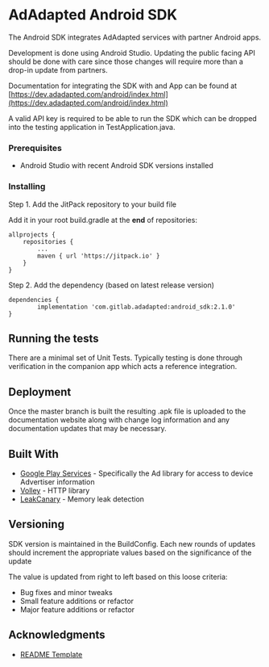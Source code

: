 # AdAdapted Android SDK

The Android SDK integrates AdAdapted services with partner Android apps.

Development is done using Android Studio. Updating the public facing API should be done with care since those changes will require more than a drop-in update from partners.

Documentation for integrating the SDK with and App can be found at [https://dev.adadapted.com/android/index.html](https://dev.adadapted.com/android/index.html)

A valid API key is required to be able to run the SDK which can be dropped into the testing application in TestApplication.java.

### Prerequisites

* Android Studio with recent Android SDK versions installed

### Installing

Step 1. Add the JitPack repository to your build file

Add it in your root build.gradle at the **end** of repositories:

	allprojects {
		repositories {
			...
			maven { url 'https://jitpack.io' }
		}
	}
Step 2. Add the dependency (based on latest release version)

	dependencies {
	        implementation 'com.gitlab.adadapted:android_sdk:2.1.0'
	}

## Running the tests

There are a minimal set of Unit Tests. Typically testing is done through verification in the companion app which acts a reference integration.

## Deployment

Once the master branch is built the resulting .apk file is uploaded to the documentation website along with change log information and any documentation updates that may be necessary.

## Built With

* [Google Play Services](https://developers.google.com/android/guides/overview) - Specifically the Ad library for access to device Advertiser information
* [Volley](https://github.com/google/volley) - HTTP library
* [LeakCanary](https://square.github.io/leakcanary/) - Memory leak detection

## Versioning

SDK version is maintained in the BuildConfig. Each new rounds of updates should increment the appropriate values based on the significance of the update

The value is updated from right to left based on this loose criteria:
* Bug fixes and minor tweaks
* Small feature additions or refactor
* Major feature additions or refactor


## Acknowledgments

* [README Template](https://gist.github.com/PurpleBooth/109311bb0361f32d87a2)
